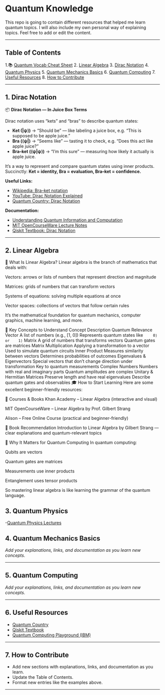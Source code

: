 # Quantum Knowledge

This repo is going to contain different resources that helped me learn quantum topics. I will also include my own personal way of explaining topics. Feel free to add or edit the content.

---

## Table of Contents

1.📚 [Quantum Vocab Cheat Sheet](cheatsheet/vocab.md)
2. [Linear Algebra](#linear-algebra)
3. [Dirac Notation](#dirac-notation)
4. [Quantum Physics](#quatum-physics)
5. [Quantum Mechanics Basics](#quantum-mechanics-basics)
6. [Quantum Computing](#quantum-computing)
7. [Useful Resources](#useful-resources)
8. [How to Contribute](#how-to-contribute)

---

## 1. Dirac Notation

📦 **Dirac Notation — In Juice Box Terms**

Dirac notation uses “kets” and “bras” to describe quantum states:

- **Ket (|ψ⟩)** → “Should be” — like labeling a juice box, e.g. “This is supposed to be apple juice.”
- **Bra (⟨ψ|)** → “Seems like” — tasting it to check, e.g. “Does this act like apple juice?”
- **Bra–ket (⟨ψ|ψ⟩)** → “I’m this sure” — measuring how likely it actually is apple juice.

It’s a way to represent and compare quantum states using inner products.
Succinctly: **Ket = identity, Bra = evaluation, Bra–ket = confidence.**

**Useful Links:**
- [Wikipedia: Bra–ket notation](https://en.wikipedia.org/wiki/Bra%E2%80%93ket_notation)
- [YouTube: Dirac Notation Explained](https://www.youtube.com/results?search_query=dirac+notation)
- [Quantum Country: Dirac Notation](https://quantum.country/qcvc)

**Documentation:**
- [Understanding Quantum Information and Computation](https://youtube.com/playlist?list=PLOFEBzvs-VvqKKMXX4vbi4EB1uaErFMSO&si=4IolgqQDrtsA9oAf)
- [MIT OpenCourseWare Lecture Notes](https://ocw.mit.edu/courses/physics/8-04-quantum-physics-i-spring-2016/lecture-notes/)
- [Qiskit Textbook: Dirac Notation](https://qiskit.org/textbook/ch-states/dirac-notation.html)

---

## 2. Linear Algebra

🧠 What Is Linear Algebra?
Linear algebra is the branch of mathematics that deals with:

Vectors: arrows or lists of numbers that represent direction and magnitude

Matrices: grids of numbers that can transform vectors

Systems of equations: solving multiple equations at once

Vector spaces: collections of vectors that follow certain rules

It’s the mathematical foundation for quantum mechanics, computer graphics, machine learning, and more.

🧩 Key Concepts to Understand
Concept	Description	Quantum Relevance
Vector	A list of numbers (e.g., [1, 0])	Represents quantum states like `	0⟩or	1⟩`
Matrix	A grid of numbers that transforms vectors	Quantum gates are matrices
Matrix Multiplication	Applying a transformation to a vector	Used to simulate quantum circuits
Inner Product	Measures similarity between vectors	Determines probabilities of outcomes
Eigenvalues & Eigenvectors	Special vectors that don’t change direction under transformation	Key to quantum measurements
Complex Numbers	Numbers with real and imaginary parts	Quantum amplitudes are complex
Unitary & Hermitian Matrices	Preserve length and have real eigenvalues	Describe quantum gates and observables
🎓 How to Start Learning
Here are some excellent beginner-friendly resources:

📘 Courses & Books
Khan Academy – Linear Algebra (interactive and visual)

MIT OpenCourseWare – Linear Algebra by Prof. Gilbert Strang

Alison – Free Online Course (practical and beginner-friendly)

📗 Book Recommendation
Introduction to Linear Algebra by Gilbert Strang — clear explanations and quantum-relevant topics

🧠 Why It Matters for Quantum Computing
In quantum computing:

Qubits are vectors

Quantum gates are matrices

Measurements use inner products

Entanglement uses tensor products

So mastering linear algebra is like learning the grammar of the quantum language.


## 3. Quantum Physics

-[Quantum Physics Lectures](https://ocw.mit.edu/courses/8-04-quantum-physics-i-spring-2016/pages/video-lectures/part-1/)


## 4. Quantum Mechanics Basics

_Add your explanations, links, and documentation as you learn new concepts._

---

## 5. Quantum Computing

_Add your explanations, links, and documentation as you learn new concepts._

---

## 6. Useful Resources

- [Quantum Country](https://quantum.country/)
- [Qiskit Textbook](https://qiskit.org/textbook/)
- [Quantum Computing Playground (IBM)](https://quantum-computing.ibm.com/)

---

## 7. How to Contribute

- Add new sections with explanations, links, and documentation as you learn.
- Update the Table of Contents.
- Format new entries like the examples above.

---
